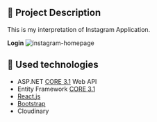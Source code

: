 
## :pencil: Project Description
This is my interpretation of Instagram Application.

**Login**
![instagram-homepage](https://user-images.githubusercontent.com/42092212/102726312-6f4bf800-4326-11eb-96ff-4701e8e4413d.png)

## :hammer: Used technologies
* ASP.NET [CORE 3.1](https://dotnet.microsoft.com/download/dotnet-core/3.1 "CORE 3.1") Web API
* Entity Framework [CORE 3.1](https://docs.microsoft.com/en-us/ef/core/ "CORE 3.1")
* [React.js](https://reactjs.org/)
* [Bootstrap](https://github.com/twbs/bootstrap)
* Cloudinary
